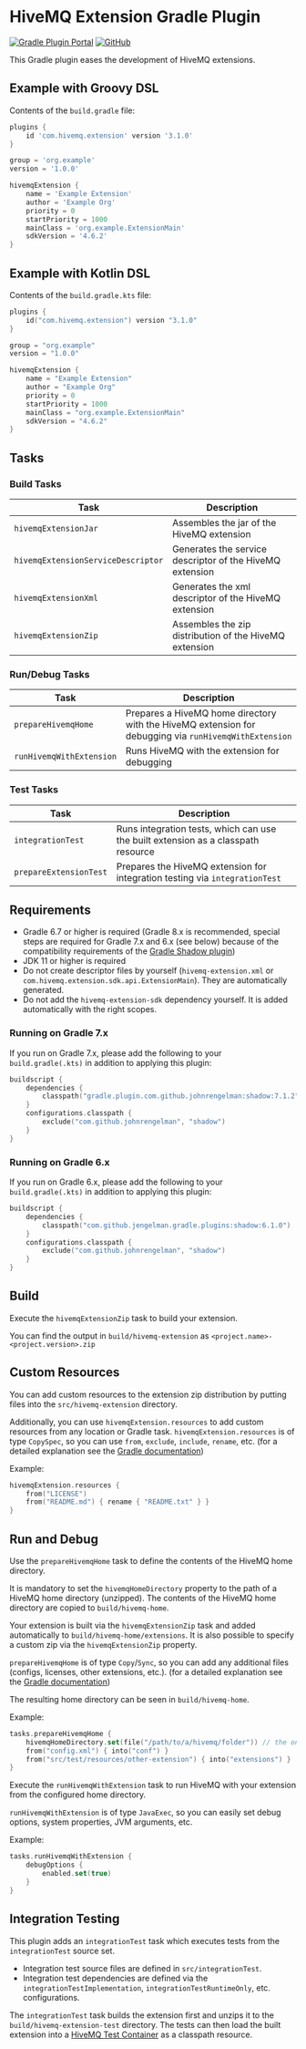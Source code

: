 # HiveMQ Extension Gradle Plugin

[![Gradle Plugin Portal](https://img.shields.io/gradle-plugin-portal/v/com.hivemq.extension?color=brightgreen&style=for-the-badge)](https://plugins.gradle.org/plugin/com.hivemq.extension)
[![GitHub](https://img.shields.io/github/license/hivemq/hivemq-extension-gradle-plugin?color=brightgreen&style=for-the-badge)](LICENSE)

This Gradle plugin eases the development of HiveMQ extensions.

## Example with Groovy DSL

Contents of the `build.gradle` file:
```groovy
plugins {
    id 'com.hivemq.extension' version '3.1.0'
}

group = 'org.example'
version = '1.0.0'

hivemqExtension {
    name = 'Example Extension'
    author = 'Example Org'
    priority = 0
    startPriority = 1000
    mainClass = 'org.example.ExtensionMain'
    sdkVersion = '4.6.2'
}
```

## Example with Kotlin DSL

Contents of the `build.gradle.kts` file:
```kotlin
plugins {
    id("com.hivemq.extension") version "3.1.0"
}

group = "org.example"
version = "1.0.0"

hivemqExtension {
    name = "Example Extension"
    author = "Example Org"
    priority = 0
    startPriority = 1000
    mainClass = "org.example.ExtensionMain"
    sdkVersion = "4.6.2"
}
```

## Tasks

### Build Tasks

| Task                               | Description                                              |
|------------------------------------|----------------------------------------------------------|
| `hivemqExtensionJar`               | Assembles the jar of the HiveMQ extension                |
| `hivemqExtensionServiceDescriptor` | Generates the service descriptor of the HiveMQ extension |
| `hivemqExtensionXml`               | Generates the xml descriptor of the HiveMQ extension     |
| `hivemqExtensionZip`               | Assembles the zip distribution of the HiveMQ extension   |

### Run/Debug Tasks

| Task                     | Description                                                                                           |
|--------------------------|-------------------------------------------------------------------------------------------------------|
| `prepareHivemqHome`      | Prepares a HiveMQ home directory with the HiveMQ extension for debugging via `runHivemqWithExtension` |
| `runHivemqWithExtension` | Runs HiveMQ with the extension for debugging                                                          |

### Test Tasks

| Task                   | Description                                                                       |
|------------------------|-----------------------------------------------------------------------------------|
| `integrationTest`      | Runs integration tests, which can use the built extension as a classpath resource |
| `prepareExtensionTest` | Prepares the HiveMQ extension for integration testing via `integrationTest`       |

## Requirements

- Gradle 6.7 or higher is required (Gradle 8.x is recommended, special steps are required for Gradle 7.x and 6.x (see below) because of the compatibility requirements of the [Gradle Shadow plugin](https://github.com/johnrengelman/shadow))
- JDK 11 or higher is required
- Do not create descriptor files by yourself (`hivemq-extension.xml` or `com.hivemq.extension.sdk.api.ExtensionMain`).
  They are automatically generated.
- Do not add the `hivemq-extension-sdk` dependency yourself. It is added automatically with the right scopes.

### Running on Gradle 7.x

If you run on Gradle 7.x, please add the following to your `build.gradle(.kts)` in addition to applying this plugin:

```kotlin
buildscript {
    dependencies {
        classpath("gradle.plugin.com.github.johnrengelman:shadow:7.1.2")
    }
    configurations.classpath {
        exclude("com.github.johnrengelman", "shadow")
    }
}
```

### Running on Gradle 6.x

If you run on Gradle 6.x, please add the following to your `build.gradle(.kts)` in addition to applying this plugin:

```kotlin
buildscript {
    dependencies {
        classpath("com.github.jengelman.gradle.plugins:shadow:6.1.0")
    }
    configurations.classpath {
        exclude("com.github.johnrengelman", "shadow")
    }
}
```

## Build

Execute the `hivemqExtensionZip` task to build your extension.

You can find the output in `build/hivemq-extension` as `<project.name>-<project.version>.zip`

## Custom Resources

You can add custom resources to the extension zip distribution by putting files into the `src/hivemq-extension` directory.

Additionally, you can use `hivemqExtension.resources` to add custom resources from any location or Gradle task.
`hivemqExtension.resources` is of type `CopySpec`, so you can use `from`, `exclude`, `include`, `rename`, etc.
(for a detailed explanation see the [Gradle documentation](https://docs.gradle.org/current/userguide/working_with_files.html))

Example:

```kotlin
hivemqExtension.resources {
    from("LICENSE")
    from("README.md") { rename { "README.txt" } }
}
```

## Run and Debug

Use the `prepareHivemqHome` task to define the contents of the HiveMQ home directory.

It is mandatory to set the `hivemqHomeDirectory` property to the path of a HiveMQ home directory (unzipped).
The contents of the HiveMQ home directory are copied to `build/hivemq-home`.

Your extension is built via the `hivemqExtensionZip` task and added automatically to `build/hivemq-home/extensions`.
It is also possible to specify a custom zip via the `hivemqExtensionZip` property.

`prepareHivemqHome` is of type `Copy`/`Sync`, so you can add any additional files (configs, licenses, other extensions, etc.).
(for a detailed explanation see the [Gradle documentation](https://docs.gradle.org/current/userguide/working_with_files.html))

The resulting home directory can be seen in `build/hivemq-home`.

Example:

```kotlin
tasks.prepareHivemqHome {
    hivemqHomeDirectory.set(file("/path/to/a/hivemq/folder")) // the only mandatory property
    from("config.xml") { into("conf") }
    from("src/test/resources/other-extension") { into("extensions") }
}
```

Execute the `runHivemqWithExtension` task to run HiveMQ with your extension from the configured home directory.

`runHivemqWithExtension` is of type `JavaExec`, so you can easily set debug options, system properties, JVM arguments, etc.

Example:

```kotlin
tasks.runHivemqWithExtension {
    debugOptions {
        enabled.set(true)
    }
}
```

## Integration Testing

This plugin adds an `integrationTest` task which executes tests from the `integrationTest` source set.
- Integration test source files are defined in `src/integrationTest`.
- Integration test dependencies are defined via the `integrationTestImplementation`, `integrationTestRuntimeOnly`, etc. configurations.

The `integrationTest` task builds the extension first and unzips it to the `build/hivemq-extension-test` directory.
The tests can then load the built extension into a [HiveMQ Test Container](https://java.testcontainers.org/modules/hivemq/) as a classpath resource.